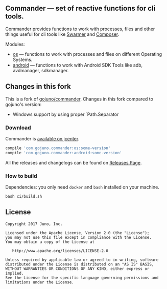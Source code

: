 ## Commander — set of reactive functions for cli tools.

Commander provides functions to work with processes, files and other things useful for cli tools like [Swarmer](https://github.com/gojuno/swarmer) and [Composer](https://github.com/gojuno/composer).

Modules:

* [os](os/) — functions to work with processes and files on different Operating Systems.
* [android](android/) — functions to work with Android SDK Tools like adb, avdmanager, sdkmanager.

## Changes in this fork

This is a fork of [gojuno/commander](https://github.com/gojuno/commander). Changes in this fork compared to gojuno's version:

- Windows support by using proper `Path.Separator 

### Download

Commander is [available on jcenter](https://jcenter.bintray.com/com/gojuno/commander).

```groovy
compile 'com.gojuno.commander:os:some-version'
compile 'com.gojuno.commander:android:some-version'
```

All the releases and changelogs can be found on [Releases Page](https://github.com/gojuno/commander/releases).

### How to build

Dependencies: you only need `docker` and `bash` installed on your machine.

```console
bash ci/build.sh
```

## License

```
Copyright 2017 Juno, Inc.

Licensed under the Apache License, Version 2.0 (the "License");
you may not use this file except in compliance with the License.
You may obtain a copy of the License at

   http://www.apache.org/licenses/LICENSE-2.0

Unless required by applicable law or agreed to in writing, software
distributed under the License is distributed on an "AS IS" BASIS,
WITHOUT WARRANTIES OR CONDITIONS OF ANY KIND, either express or implied.
See the License for the specific language governing permissions and
limitations under the License.
```

[spoon]: https://github.com/square/spoon
[test sharding]: https://developer.android.com/topic/libraries/testing-support-library/index.html#ajur-sharding
